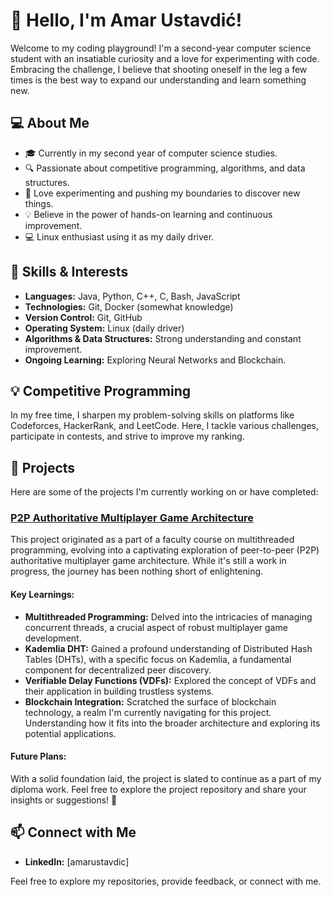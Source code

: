 # 👋 Hello, I'm Amar Ustavdić!

Welcome to my coding playground! 
I'm a second-year computer science student with an insatiable curiosity and a love for experimenting with code. 
Embracing the challenge, I believe that shooting oneself in the leg a few times is the best way to expand our understanding and learn something new.

## 💻 About Me
- 🎓 Currently in my second year of computer science studies.
- 🔍 Passionate about competitive programming, algorithms, and data structures.
- 🚀 Love experimenting and pushing my boundaries to discover new things.
- 💡 Believe in the power of hands-on learning and continuous improvement.
- 💻 Linux enthusiast using it as my daily driver.

## 🚀 Skills & Interests
- **Languages:** Java, Python, C++, C, Bash, JavaScript
- **Technologies:** Git, Docker (somewhat knowledge)
- **Version Control:** Git, GitHub
- **Operating System:** Linux (daily driver)
- **Algorithms & Data Structures:** Strong understanding and constant improvement.
- **Ongoing Learning:** Exploring Neural Networks and Blockchain.

## 💡 Competitive Programming
In my free time, I sharpen my problem-solving skills on platforms like Codeforces, HackerRank, and LeetCode. Here, I tackle various challenges, participate in contests, and strive to improve my ranking.

## 🔭 Projects
Here are some of the projects I'm currently working on or have completed:
### [P2P Authoritative Multiplayer Game Architecture](https://github.com/AmarUstavdic/P2P-Authoritative-Multiplayer-Game-Architecture)

This project originated as a part of a faculty course on multithreaded programming, evolving into a captivating exploration of peer-to-peer (P2P) authoritative multiplayer game architecture. 
While it's still a work in progress, the journey has been nothing short of enlightening.

#### Key Learnings:
- **Multithreaded Programming:** Delved into the intricacies of managing concurrent threads, a crucial aspect of robust multiplayer game development.
- **Kademlia DHT:** Gained a profound understanding of Distributed Hash Tables (DHTs), with a specific focus on Kademlia, a fundamental component for decentralized peer discovery.  
- **Verifiable Delay Functions (VDFs):** Explored the concept of VDFs and their application in building trustless systems.
- **Blockchain Integration:** Scratched the surface of blockchain technology, a realm I'm currently navigating for this project. Understanding how it fits into the broader architecture and exploring its potential applications.

#### Future Plans:
With a solid foundation laid, the project is slated to continue as a part of my diploma work.
Feel free to explore the project repository and share your insights or suggestions! 🚀


## 📫 Connect with Me
- **LinkedIn:** [amarustavdic]


Feel free to explore my repositories, provide feedback, or connect with me.
